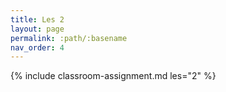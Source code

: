 ```yaml
---
title: Les 2
layout: page
permalink: :path/:basename
nav_order: 4
---
```


{% include classroom-assignment.md les="2" %}

